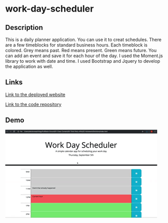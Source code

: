 # work-day-scheduler
## Description
This is a daily planner application. You can use it to creat schedules. There are a few timeblocks for standard business hours. Each timeblock is colored. Grey means past. Red means present. Green means future. You can add an event and save it for each hour of the day. 
I used the Moment.js library to work with date and time. I used Bootstrap and Jquery to develop the application as well. 
## Links
<p dir="auto"><a href="https://yanbud.github.io/work-day-scheduler/">Link to the deployed website</a></p>
<p dir="auto"><a href="https://github.com/Yanbud/work-day-scheduler">Link to the code repository</a></p>

## Demo
<p dir="auto"><img src="demo.gif" alt="demo" style="max-width: 100%;" /></p>
